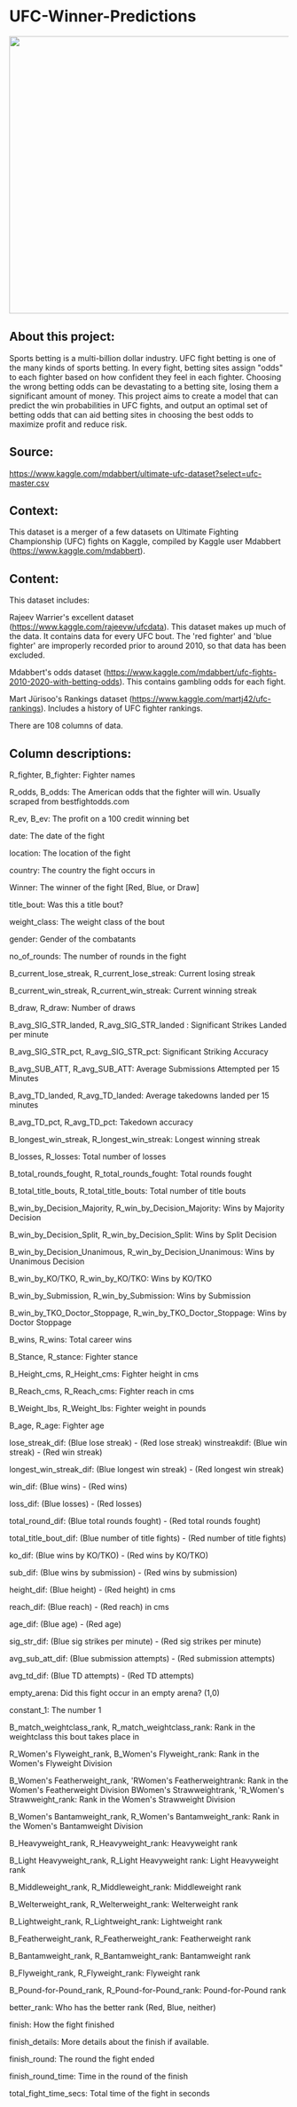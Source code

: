 # UFC-Winner-Predictions
 
<img src="https://github.com/Kesterchia/Optimizing-UFC-Betting-Odds-Capstone/blob/main/Pictures/Fight-image.jpg?raw=True" width="700" height="500"> 

## About this project:
Sports betting is a multi-billion dollar industry. UFC fight betting is one of the many kinds of sports betting. In every fight, betting sites assign "odds" to each fighter based on how confident they feel in each fighter. Choosing the wrong betting odds can be devastating to a betting site, losing them a significant amount of money. This project aims to create a model that can predict the win probabilities in UFC fights, and output an optimal set of betting odds that can aid betting sites in choosing the best odds to maximize profit and reduce risk.

## Source:
https://www.kaggle.com/mdabbert/ultimate-ufc-dataset?select=ufc-master.csv

## Context:

This dataset is a merger of a few datasets on Ultimate Fighting Championship (UFC) fights on Kaggle, compiled by Kaggle user Mdabbert (https://www.kaggle.com/mdabbert).

## Content:

This dataset includes:

Rajeev Warrier's excellent dataset (https://www.kaggle.com/rajeevw/ufcdata). This dataset makes up much of the data. It contains data for every UFC bout. The 'red fighter' and 'blue fighter' are improperly recorded prior to around 2010, so that data has been excluded.

Mdabbert's odds dataset (https://www.kaggle.com/mdabbert/ufc-fights-2010-2020-with-betting-odds). This contains gambling odds for each fight.

Mart Jürisoo's Rankings dataset (https://www.kaggle.com/martj42/ufc-rankings). Includes a history of UFC fighter rankings. 

There are 108 columns of data.

## Column descriptions:
R_fighter, B_fighter: Fighter names

R_odds, B_odds: The American odds that the fighter will win. Usually scraped from bestfightodds.com

R_ev, B_ev: The profit on a 100 credit winning bet

date: The date of the fight

location: The location of the fight

country: The country the fight occurs in

Winner: The winner of the fight [Red, Blue, or Draw]

title_bout: Was this a title bout?

weight_class: The weight class of the bout

gender: Gender of the combatants

no_of_rounds: The number of rounds in the fight

B_current_lose_streak, R_current_lose_streak: Current losing streak

B_current_win_streak, R_current_win_streak: Current winning streak

B_draw, R_draw: Number of draws

B_avg_SIG_STR_landed, R_avg_SIG_STR_landed : Significant Strikes Landed per minute

B_avg_SIG_STR_pct, R_avg_SIG_STR_pct: Significant Striking Accuracy

B_avg_SUB_ATT, R_avg_SUB_ATT: Average Submissions Attempted per 15 Minutes

B_avg_TD_landed, R_avg_TD_landed: Average takedowns landed per 15 minutes

B_avg_TD_pct, R_avg_TD_pct: Takedown accuracy

B_longest_win_streak, R_longest_win_streak: Longest winning streak

B_losses, R_losses: Total number of losses

B_total_rounds_fought, R_total_rounds_fought: Total rounds fought

B_total_title_bouts, R_total_title_bouts: Total number of title bouts

B_win_by_Decision_Majority, R_win_by_Decision_Majority: Wins by Majority Decision

B_win_by_Decision_Split, R_win_by_Decision_Split: Wins by Split Decision

B_win_by_Decision_Unanimous, R_win_by_Decision_Unanimous: Wins by Unanimous Decision

B_win_by_KO/TKO, R_win_by_KO/TKO: Wins by KO/TKO

B_win_by_Submission, R_win_by_Submission: Wins by Submission

B_win_by_TKO_Doctor_Stoppage, R_win_by_TKO_Doctor_Stoppage: Wins by Doctor Stoppage

B_wins, R_wins: Total career wins

B_Stance, R_stance: Fighter stance

B_Height_cms, R_Height_cms: Fighter height in cms

B_Reach_cms, R_Reach_cms: Fighter reach in cms

B_Weight_lbs, R_Weight_lbs: Fighter weight in pounds

B_age, R_age: Fighter age

lose_streak_dif: (Blue lose streak) - (Red lose streak) winstreakdif: (Blue win streak) - (Red win streak)

longest_win_streak_dif: (Blue longest win streak) - (Red longest win streak)

win_dif: (Blue wins) - (Red wins)

loss_dif: (Blue losses) - (Red losses)

total_round_dif: (Blue total rounds fought) - (Red total rounds fought)

total_title_bout_dif: (Blue number of title fights) - (Red number of title fights)

ko_dif: (Blue wins by KO/TKO) - (Red wins by KO/TKO)

sub_dif: (Blue wins by submission) - (Red wins by submission)

height_dif: (Blue height) - (Red height) in cms

reach_dif: (Blue reach) - (Red reach) in cms

age_dif: (Blue age) - (Red age)

sig_str_dif: (Blue sig strikes per minute) - (Red sig strikes per minute)

avg_sub_att_dif: (Blue submission attempts) - (Red submission attempts)

avg_td_dif: (Blue TD attempts) - (Red TD attempts)

empty_arena: Did this fight occur in an empty arena? (1,0)

constant_1: The number 1

B_match_weightclass_rank, R_match_weightclass_rank: Rank in the weightclass this bout takes place in

R_Women's Flyweight_rank, B_Women's Flyweight_rank: Rank in the Women's Flyweight Division

B_Women's Featherweight_rank, 'RWomen's Featherweightrank: Rank in the Women's Featherweight Division BWomen's 
Strawweightrank, 'R_Women's Strawweight_rank: Rank in the Women's Strawweight Division

B_Women's Bantamweight_rank, R_Women's Bantamweight_rank: Rank in the Women's Bantamweight Division

B_Heavyweight_rank, R_Heavyweight_rank: Heavyweight rank

B_Light Heavyweight_rank, R_Light Heavyweight rank: Light Heavyweight rank

B_Middleweight_rank, R_Middleweight_rank: Middleweight rank

B_Welterweight_rank, R_Welterweight_rank: Welterweight rank

B_Lightweight_rank, R_Lightweight_rank: Lightweight rank

B_Featherweight_rank, R_Featherweight_rank: Featherweight rank

B_Bantamweight_rank, R_Bantamweight_rank: Bantamweight rank

B_Flyweight_rank, R_Flyweight_rank: Flyweight rank

B_Pound-for-Pound_rank, R_Pound-for-Pound_rank: Pound-for-Pound rank

better_rank: Who has the better rank (Red, Blue, neither)

finish: How the fight finished

finish_details: More details about the finish if available.

finish_round: The round the fight ended

finish_round_time: Time in the round of the finish

total_fight_time_secs: Total time of the fight in seconds
